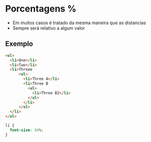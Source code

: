 # Porcentagens %

* Em muitos casos é tratado da mesma maneira que as distancias <length>
* Sempre será relativo a algum valor

## Exemplo

```HTML
<ul>
  <li>One</li>
  <li>Two</li>
  <li>Threee
      <ul>
        <li>Three A</li>
        <li>Three B
          <ul>
            <li>Three B2</li>
          </ul>
        </li>
      </ul>
  </li>
</ul>
```

```CSS
li {
  font-size: 80%;
}
```